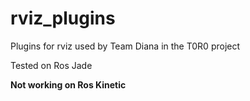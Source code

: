 # rviz_plugins

Plugins for rviz used by Team Diana in the T0R0 project

Tested on Ros Jade

**Not working on Ros Kinetic**

